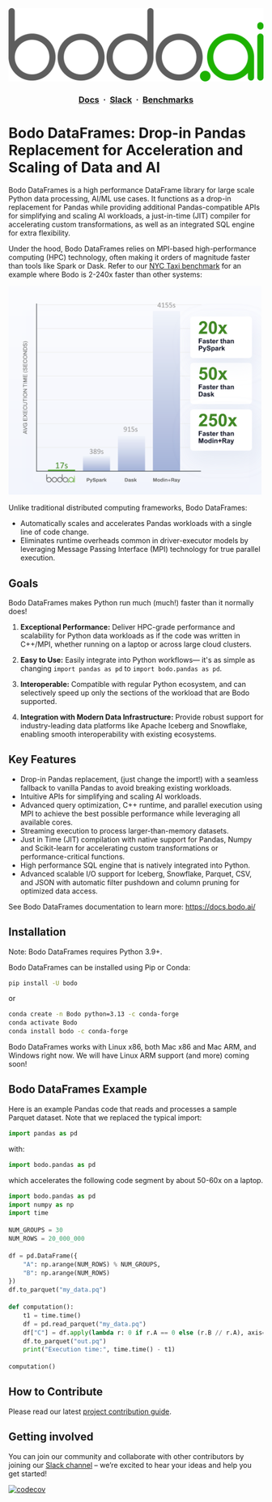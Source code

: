 <!--
NOTE: the example in this file is covered by tests in bodo/tests/test_quickstart_docs.py. Any changes to the examples in this file should also update the corresponding unit test.
 -->

![Logo](Assets/bodo.png)

<h3 align="center">
  <a href="https://docs.bodo.ai/latest/" target="_blank"><b>Docs</b></a>
  &nbsp;&#183;&nbsp;
  <a href="https://bodocommunity.slack.com/join/shared_invite/zt-qwdc8fad-6rZ8a1RmkkJ6eOX1X__knA#/shared-invite/email" target="_blank"><b>Slack</b></a>
  &nbsp;&#183;&nbsp;
  <a href="https://www.bodo.ai/benchmarks/" target="_blank"><b>Benchmarks</b></a>
</h3>

# Bodo DataFrames: Drop-in Pandas Replacement for Acceleration and Scaling of Data and AI

Bodo DataFrames is a high performance DataFrame library for large scale Python data processing, AI/ML use cases.
It functions as a drop-in replacement for Pandas while providing additional Pandas-compatible APIs for simplifying and scaling AI workloads,
a just-in-time (JIT) compiler for accelerating custom transformations, as well as an integrated SQL engine for extra flexibility.

Under the hood, Bodo DataFrames relies on MPI-based high-performance computing (HPC) technology,
often making it orders of magnitude faster than tools like Spark or Dask.
Refer to our [NYC Taxi benchmark](https://github.com/bodo-ai/Bodo/tree/main/benchmarks/nyc_taxi)
for an example where Bodo is 2-240x faster than other systems:

<!-- TODO: updated graph with Taxi benchmark including Bodo DataFrames Pandas API -->
<img src="benchmarks/img/nyc-taxi-benchmark.png" alt="NYC Taxi Benchmark" width="500"/>

Unlike traditional distributed computing frameworks, Bodo DataFrames:
- Automatically scales and accelerates Pandas workloads with a single line of code change.
- Eliminates runtime overheads common in driver-executor models by leveraging Message Passing Interface (MPI) technology for true parallel execution.


## Goals

Bodo DataFrames makes Python run much (much!) faster than it normally does!

1. **Exceptional Performance:**
Deliver HPC-grade performance and scalability for Python data workloads as if the code was written in C++/MPI, whether running on a laptop or across large cloud clusters.

2. **Easy to Use:**
Easily integrate into Python workflows— it's as simple as changing `import pandas as pd` to `import bodo.pandas as pd`.

3. **Interoperable:**
Compatible with regular Python ecosystem, and can selectively speed up only the sections of the workload that are Bodo supported.

4. **Integration with Modern Data Infrastructure:**
Provide robust support for industry-leading data platforms like Apache Iceberg and Snowflake, enabling smooth interoperability with existing ecosystems.


## Key Features

- Drop-in Pandas replacement, (just change the import!) with a seamless fallback to vanilla Pandas to avoid breaking existing workloads.
- Intuitive APIs for simplifying and scaling AI workloads.
- Advanced query optimization,
C++ runtime,
and parallel execution using MPI to achieve the best possible performance while leveraging all available cores.
- Streaming execution to process larger-than-memory datasets.
- Just in Time (JIT) compilation with native support for Pandas, Numpy and Scikit-learn
for accelerating custom transformations or performance-critical functions.
- High performance SQL engine that is natively integrated into Python.
- Advanced scalable I/O support for Iceberg, Snowflake, Parquet, CSV, and JSON with automatic filter pushdown and column pruning for optimized data access.

See Bodo DataFrames documentation to learn more: https://docs.bodo.ai/


## Installation

Note: Bodo DataFrames requires Python 3.9+.

Bodo DataFrames can be installed using Pip or Conda:

```bash
pip install -U bodo
```

or

```bash
conda create -n Bodo python=3.13 -c conda-forge
conda activate Bodo
conda install bodo -c conda-forge
```

Bodo DataFrames works with Linux x86, both Mac x86 and Mac ARM, and Windows right now. We will have Linux ARM support (and more) coming soon!

## Bodo DataFrames Example

Here is an example Pandas code that reads and processes a sample Parquet dataset.
Note that we replaced the typical import:
```python
import pandas as pd
```
with:
```python
import bodo.pandas as pd
```
which accelerates the following code segment by about 50-60x on a laptop.

```python
import bodo.pandas as pd
import numpy as np
import time

NUM_GROUPS = 30
NUM_ROWS = 20_000_000

df = pd.DataFrame({
    "A": np.arange(NUM_ROWS) % NUM_GROUPS,
    "B": np.arange(NUM_ROWS)
})
df.to_parquet("my_data.pq")

def computation():
    t1 = time.time()
    df = pd.read_parquet("my_data.pq")
    df["C"] = df.apply(lambda r: 0 if r.A == 0 else (r.B // r.A), axis=1)
    df.to_parquet("out.pq")
    print("Execution time:", time.time() - t1)

computation()
```

## How to Contribute

Please read our latest [project contribution guide](CONTRIBUTING.md).

## Getting involved

You can join our community and collaborate with other contributors by joining our [Slack channel](https://bodocommunity.slack.com/join/shared_invite/zt-qwdc8fad-6rZ8a1RmkkJ6eOX1X__knA#/shared-invite/email) – we’re excited to hear your ideas and help you get started!

[![codecov](https://codecov.io/github/bodo-ai/Bodo/graph/badge.svg?token=zYHQy0R9ck)](https://codecov.io/github/bodo-ai/Bodo)